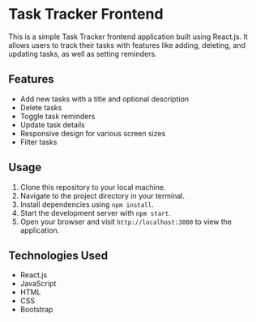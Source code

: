 # Task Tracker Frontend

This is a simple Task Tracker frontend application built using React.js. It allows users to track their tasks with features like adding, deleting, and updating tasks, as well as setting reminders.

## Features

- Add new tasks with a title and optional description
- Delete tasks
- Toggle task reminders
- Update task details
- Responsive design for various screen sizes
- Filter tasks

## Usage

1. Clone this repository to your local machine.
2. Navigate to the project directory in your terminal.
3. Install dependencies using `npm install`.
4. Start the development server with `npm start`.
5. Open your browser and visit `http://localhost:3000` to view the application.

## Technologies Used

- React.js
- JavaScript
- HTML
- CSS
- Bootstrap

